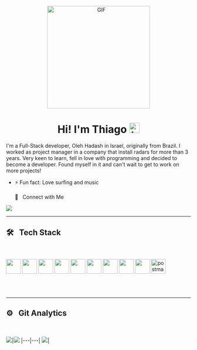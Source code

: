 <p align="center">
<img alt="GIF" src="https://www.sithcomputers.com/wp-content/uploads/2021/02/C-1.gif" height="280" />
 <p/>
<h1 align="center"> Hi! I'm Thiago <img src="https://user-images.githubusercontent.com/1303154/88677602-1635ba80-d120-11ea-84d8-d263ba5fc3c0.gif" width="28px" alt="hi"></h1>

I'm a Full-Stack developer, Oleh Hadash in Israel, originally from Brazil. I worked as project manager in a company that install radars for more than 3 years. Very keen to learn, fell in love with programming and decided to become a developer. Found myself in it and can't wait to get to work on more projects!
 
- ⚡ Fun fact: Love surfing and music
<br><br>
🤝 &nbsp; Connect with Me

[<img src="https://img.shields.io/badge/linkedin-%230077B5.svg?&style=for-the-badge&logo=linkedin&logoColor=white" />](https://www.linkedin.com/in/thiago-rossiter-calazans/)

<hr>

## 🛠 &nbsp; Tech Stack
<br><br>
<img src="https://cdn.jsdelivr.net/gh/devicons/devicon/icons/rails/rails-original-wordmark.svg" width=40 /> <img src="https://cdn.jsdelivr.net/gh/devicons/devicon/icons/javascript/javascript-original.svg" width=40 /> <img src="https://cdn.jsdelivr.net/gh/devicons/devicon/icons/ruby/ruby-original-wordmark.svg" width=40 />  <img src="https://cdn.jsdelivr.net/gh/devicons/devicon/icons/postgresql/postgresql-original-wordmark.svg" width=40 /> <img src="https://cdn.jsdelivr.net/gh/devicons/devicon/icons/html5/html5-original-wordmark.svg" width=40 /> <img src="https://cdn.jsdelivr.net/gh/devicons/devicon/icons/css3/css3-original-wordmark.svg" width=40 /> <img src="https://cdn.jsdelivr.net/gh/devicons/devicon/icons/bootstrap/bootstrap-original-wordmark.svg" width=40 /> <img src="https://cdn.jsdelivr.net/gh/devicons/devicon/icons/git/git-original.svg" width=40 /> <img src="https://cdn.jsdelivr.net/gh/devicons/devicon/icons/heroku/heroku-plain-wordmark.svg" width=40 /> <img src="https://www.vectorlogo.zone/logos/getpostman/getpostman-icon.svg" alt="postman" width="40">


<br><br>
<hr>

## ⚙️ &nbsp; Git Analytics

<br><br>
<img src="https://github-readme-stats.vercel.app/api?username=thiagocal&&show_icons=true&count_private=true&theme=github_dark">|<img src="https://github-readme-streak-stats.herokuapp.com/?user=thiagocal&theme=blueberry_duo"/>
|---|---|
<img src="https://github-readme-stats.vercel.app/api/top-langs/?username=thiagocal&layout=compact&theme=github_dark"/>|
